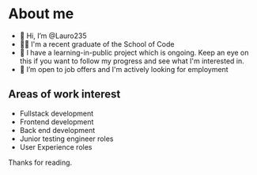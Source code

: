 # About me

- 👋 Hi, I’m @Lauro235
- 👨‍🎓 I'm a recent graduate of the School of Code
- 🤘 I have a learning-in-public project which is ongoing. Keep an eye on this if you want to follow my progress and see what I'm interested in.
- 💞️ I’m open to job offers and I'm actively looking for employment

## Areas of work interest

- Fullstack development
- Frontend development
- Back end development
- Junior testing engineer roles
- User Experience roles

Thanks for reading.
